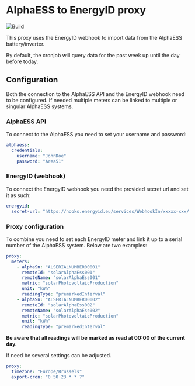 # AlphaESS to EnergyID proxy

[![Build](https://github.com/mathiasbosman/alphaess-energyid-proxy/actions/workflows/build.yml/badge.svg)](https://github.com/mathiasbosman/alphaess-energyid-proxy/actions/workflows/build.yml)

This proxy uses the EnergyID webhook to import data from the AlphaESS battery/inverter.

By default, the cronjob will query data for the past week up until the day before today.

## Configuration

Both the connection to the AlphaESS API and the EnergyID webhook need to be configured. If needed
multiple meters can be linked to multiple or singular AlphaESS systems.

### AlphaESS API

To connect to the AlphaESS you need to set your username and password:

```yaml
alphaess:
  credentials:
    username: "JohnDoe"
    password: "Area51"
```

### EnergyID (webhook)

To connect the EnergyID webhook you need the provided secret url and set it as such:

````yaml
energyid:
  secret-url: "https://hooks.energyid.eu/services/WebhookIn/xxxxx-xxx/..."

````

### Proxy configuration

To combine you need to set each EnergyID meter and link it up to a serial number of the AlphaESS
system. Below are two examples:

```yaml
proxy:
  meters:
    - alphaSn: "ALSERIALNUMBER00001"
      remoteId: "solarAlphaEss001"
      remoteName: "solarAlphaEss001"
      metric: "solarPhotovoltaicProduction"
      unit: "kWh"
      readingType: "premarkedInterval"
    - alphaSn: "ALSERIALNUMBER00002"
      remoteId: "solarAlphaEss002"
      remoteName: "solarAlphaEss002"
      metric: "solarPhotovoltaicProduction"
      unit: "kWh"
      readingType: "premarkedInterval"
```

**Be aware that all readings will be marked as read at 00:00 of the current day.**

If need be several settings can be adjusted.

````yaml
proxy:
  timezone: "Europe/Brussels"
  export-cron: "0 50 23 * * ?"
````
